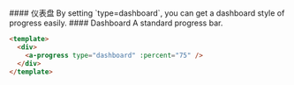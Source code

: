 <cn>
#### 仪表盘
By setting `type=dashboard`, you can get a dashboard style of progress easily.
</cn>

<us>
#### Dashboard
A standard progress bar.
</us>

```html
<template>
  <div>
    <a-progress type="dashboard" :percent="75" />
  </div>
</template>
```
